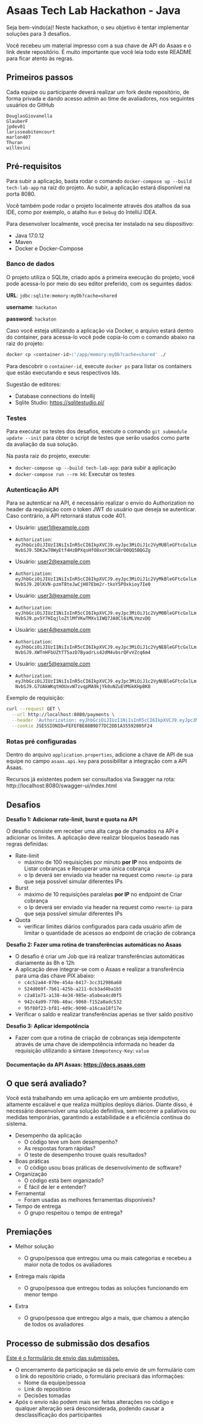 # Asaas Tech Lab Hackathon - Java

Seja bem-vindo(a)! Neste hackathon, o seu objetivo é tentar implementar soluções para 3 desafios.

Você recebeu um material impresso com a sua chave de API do Asaas e o link deste repositório. É muito importante que você leia todo este README para ficar atento às regras.

## Primeiros passos

Cada equipe ou participante deverá realizar um fork deste repositório, de forma privada e dando acesso admin ao time de avaliadores, nos seguintes usuários do GitHub

```
DouglasGiovanella
GlauberF
jpdev01
larisseabitencourt
marlon407
Thuran
willevini
```

## Pré-requisitos

Para subir a aplicação, basta rodar o comando ``docker-compose up --build tech-lab-app`` na raiz do projeto. Ao subir, a aplicação estará disponível na porta 8080.

Você também pode rodar o projeto localmente através dos atalhos da sua IDE, como por exemplo, o atalho `Run` e `Debug` do IntelliJ IDEA.

Para desenvolver localmente, você precisa ter instalado na seu dispositivo:

- Java 17.0.12
- Maven
- Docker e Docker-Compose

### Banco de dados

O projeto utiliza o SQLite, criado após a primeira execução do projeto, você pode acessa-lo por meio do seu editor preferido, com os seguintes dados:

**URL**: ``jdbc:sqlite:memory:myDb?cache=shared``

**username**: ``hackaton``

**password**: ``hackaton``

Caso você esteja utilizando a aplicação via Docker, o arquivo estará dentro do container, para acessa-lo você pode copia-lo com o comando abaixo na raiz do projeto:

```bash
docker cp <container-id>:'/app/memory:myDb?cache=shared' ./
```

Para descobrir o ``container-id``, execute ``docker ps`` para listar os containers que estão executando e seus respectivos Ids.

Sugestão de editores:

- Database connections do Intellij
- Sqlite Studio: https://sqlitestudio.pl/

### Testes

Para executar os testes dos desafios, execute o comando ``git submodule update --init`` para obter o script de testes que serão usados como parte da avaliação da sua solução.

Na pasta raiz do projeto, execute:

- ``docker-compose up --build tech-lab-app``: para subir a aplicação
- ``docker-compose run --rm k6``: Executar os testes

### Autenticação API
Para se autenticar na API, é necessário realizar o envio do Authorization no header da requisição com o token JWT do usuário que deseja se autenticar. Caso contrário, a API retornará status code 401.

- Usuário: user1@example.com
- `Authorization`: `eyJhbGciOiJIUzI1NiIsInR5cCI6IkpXVCJ9.eyJpc3MiOiJ1c2VyMUBleGFtcGxlLmNvbSJ9.5DK2w70WyEtf4HzBPXqsHfO8xoY30CG8rO0QQ5BQGZg`


- Usuário: user2@example.com
- `Authorization`: `eyJhbGciOiJIUzI1NiIsInR5cCI6IkpXVCJ9.eyJpc3MiOiJ1c2VyMkBleGFtcGxlLmNvbSJ9.20lKVN-pzmT8teJwCjH07Ebm2r-tkoY5POxkioy7Ie0`


- Usuário: user3@example.com
- `Authorization`: `eyJhbGciOiJIUzI1NiIsInR5cCI6IkpXVCJ9.eyJpc3MiOiJ1c2VyM0BleGFtcGxlLmNvbSJ9.pv5Y7HIqjloZtlMfVKwTMXv1IWQ7JA0Cl6iMLVmzvDQ`


- Usuário: user4@example.com
- `Authorization`: `eyJhbGciOiJIUzI1NiIsInR5cCI6IkpXVCJ9.eyJpc3MiOiJ1c2VyNEBleGFtcGxlLmNvbSJ9.XWTnHFbUZtTT5azD7ByadrLs42dM4vbsrQFvVZcq6m4`


- Usuário: user5@example.com
- `Authorization`: `eyJhbGciOiJIUzI1NiIsInR5cCI6IkpXVCJ9.eyJpc3MiOiJ1c2VyNUBleGFtcGxlLmNvbSJ9.G7UAkWKqtHOUxvW7zvqpMA9kjYk0uNZuEVMGkKHpBK8`


Exemplo de requisição:
```bash
curl --request GET \
  --url http://localhost:8080/payments \
  --header 'Authorization: eyJhbGciOiJIUzI1NiIsInR5cCI6IkpXVCJ9.eyJpc3MiOiJjb250YTFAZ21haWwuY29tIn0.aPbhx4QONeubDyPUoYHh9zlGU6LgyucX0TMIJjBjVO4' \
  --cookie JSESSIONID=FEFEFBE88B9D77DC2DD1A35592005F24
```

### Rotas pré configuradas

Dentro do arquivo ``application.properties``, adicione a chave de API de sua equipe no campo ``asaas.api.key`` para possibilitar a integração com a API Asaas.

Recursos já existentes podem ser consultados via Swagger na rota: http://localhost:8080/swagger-ui/index.html

## Desafios

**Desafio 1: Adicionar rate-limit, burst e quota na API**

O desafio consiste em receber uma alta carga de chamados na API e adicionar os limites. A aplicação deve realizar bloqueios baseado nas regras definidas:

- Rate-limit
  - máximo de 100 requisições por minuto **por IP** nos endpoints de Listar cobranças e Recuperar uma única cobrança
  - o Ip deverá ser enviado via header na request como `remote-ip` para que seja possível simular diferentes IPs
- Burst
  - máximo de 10 requisições paralelas **por IP** no endpoint de Criar cobrança
  - o Ip deverá ser enviado via header na request como `remote-ip` para que seja possível simular diferentes IPs
- Quota
  - verificar limites diários configurados para cada usuário afim de limitar o quantidade de acessos ao endpoint de criação de cobrança

**Desafio 2: Fazer uma rotina de transferências automáticas no Asaas**
- O desafio é criar um Job que irá realizar transferências automáticas diariamente às 8h e 12h
- A aplicação deve integrar-se com o Asaas e realizar a transferência para uma das chave PIX abaixo:
  - `c4c52a44-070e-454a-8417-3cc312986a68`
  - `524d069f-7b61-425b-a211-6cb3ad4ba1b5`
  - `c2a81e71-a138-4e34-985e-a5abea4cd0f5`
  - `942c4a99-770b-40ac-9068-f152a0adc532`
  - `95f80f23-bf81-4d9c-9090-a16caa18f17e`
- Verificar o saldo e realizar transferências apenas se tiver saldo positivo

**Desafio 3: Aplicar idempotência**
- Fazer com que a rotina de criação de cobranças seja idempotente através de uma chave de idempotência informada no header da requisição utilizando a sintaxe `Idempotency-Key`: `value`

#### Documentação da API Asaas: https://docs.asaas.com

## O que será avaliado?

Você está trabalhando em uma aplicação em um ambiente produtivo, altamente escalável e que realiza múltiplos deploys diários. Diante disso, é necessário desenvolver uma solução definitiva, sem recorrer a paliativos ou medidas temporárias, garantindo a estabilidade e a eficiência contínua do sistema.

- Desempenho da aplicação
  - O código teve um bom desempenho?
  - As respostas foram rápidas?
  - O teste de desempenho trouxe quais resultados?
- Boas práticas
  - O código usou boas práticas de desenvolvimento de software?
- Organização
  - O código está bem organizado?
  - É fácil de ler e entender?
- Ferramental
  - Foram usadas as melhores ferramentas disponíveis?
- Tempo de entrega
  - O grupo respeitou o tempo de entrega?
 
## Premiações

- Melhor solução
  - O grupo/pessoa que entregou uma ou mais categorias e recebeu a maior nota de todos os avaliadores
  
- Entrega mais rápida
  - O grupo/pessoa que entregou todas as soluções funcionando em menor tempo
  
- Extra
  - O grupo/pessoa que entregou algo a mais, que chamou a atenção de todos os avaliadores

## Processo de submissão dos desafios

[Este é o formulário de envio das submissões.](https://docs.google.com/forms/d/e/1FAIpQLSfefkzby7VuA910I0KtIHiGGjVrj1ePDGkYwJZlitTuKnVOuQ/viewform?usp=sf_link)

- O encerramento da participação se dá pelo envio de um formulário com o link do repositório criado, o formulário precisará das informações:
  - Nome da equipe/pessoa
  - Link do repositório
  - Decisões tomadas
- Após o envio não podem mais ser feitas alterações no código e qualquer alteração será desconsiderada, podendo causar a desclassificação dos participantes
